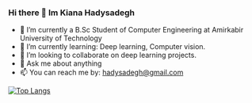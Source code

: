 ### Hi there 👋 Im Kiana Hadysadegh

- 🔭 I’m currently a B.Sc Student of Computer Engineering at Amirkabir University of Technology  
- 🌱 I’m currently learning: Deep learning, Computer vision.
- 👯 I’m looking to collaborate on deep learning projects.
- 💬 Ask me about anything
- 📫 You can reach me by: hadysadegh@gmail.com


<!-- [![Anurag's GitHub stats](https://github-readme-stats.vercel.app/api?username=kianahs)](https://github.com/anuraghazra/github-readme-stats) -->
[![Top Langs](https://github-readme-stats.vercel.app/api/top-langs/?username=kianahs&layout=Demo)](https://github.com/anuraghazra/github-readme-stats)


<!--
**kianahs/kianahs** is a ✨ _special_ ✨ repository because its `README.md` (this file) appears on your GitHub profile.

Here are some ideas to get you started:

- 🔭 I’m currently working on ...
- 🌱 I’m currently learning ...
- 👯 I’m looking to collaborate on ...
- 🤔 I’m looking for help with ...
- 💬 Ask me about ...
- 📫 How to reach me: ...
- 😄 Pronouns: ...
- ⚡ Fun fact: ...
-->
